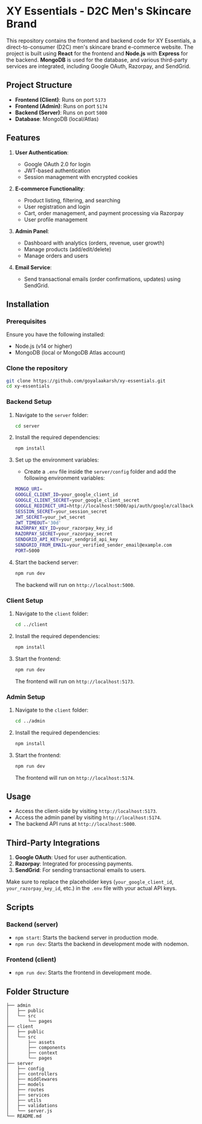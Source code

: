 # XY Essentials - D2C Men's Skincare Brand

This repository contains the frontend and backend code for XY Essentials, a direct-to-consumer (D2C) men's skincare brand e-commerce website. The project is built using **React** for the frontend and **Node.js** with **Express** for the backend. **MongoDB** is used for the database, and various third-party services are integrated, including Google OAuth, Razorpay, and SendGrid.

## Project Structure

- **Frontend (Client)**: Runs on port `5173`
- **Frontend (Admin)**: Runs on port `5174`
- **Backend (Server)**: Runs on port `5000`
- **Database**: MongoDB (local/Atlas)

## Features

1. **User Authentication**:
   - Google OAuth 2.0 for login
   - JWT-based authentication
   - Session management with encrypted cookies

2. **E-commerce Functionality**:
   - Product listing, filtering, and searching
   - User registration and login
   - Cart, order management, and payment processing via Razorpay
   - User profile management

3. **Admin Panel**:
   - Dashboard with analytics (orders, revenue, user growth)
   - Manage products (add/edit/delete)
   - Manage orders and users

4. **Email Service**:
   - Send transactional emails (order confirmations, updates) using SendGrid.

## Installation

### Prerequisites
Ensure you have the following installed:
- Node.js (v14 or higher)
- MongoDB (local or MongoDB Atlas account)

### Clone the repository
```bash
git clone https://github.com/goyalaakarsh/xy-essentials.git
cd xy-essentials
```

### Backend Setup

1. Navigate to the `server` folder:

   ```bash
   cd server
   ```

2. Install the required dependencies:

   ```bash
   npm install
   ```

3. Set up the environment variables:
   - Create a `.env` file inside the `server/config` folder and add the following environment variables:

   ```bash
   MONGO_URI=
   GOOGLE_CLIENT_ID=your_google_client_id
   GOOGLE_CLIENT_SECRET=your_google_client_secret
   GOOGLE_REDIRECT_URI=http://localhost:5000/api/auth/google/callback
   SESSION_SECRET=your_session_secret
   JWT_SECRET=your_jwt_secret
   JWT_TIMEOUT='30d'
   RAZORPAY_KEY_ID=your_razorpay_key_id
   RAZORPAY_SECRET=your_razorpay_secret
   SENDGRID_API_KEY=your_sendgrid_api_key
   SENDGRID_FROM_EMAIL=your_verified_sender_email@example.com
   PORT=5000
   ```

4. Start the backend server:

   ```bash
   npm run dev
   ```

   The backend will run on `http://localhost:5000`.

### Client Setup

1. Navigate to the `client` folder:

   ```bash
   cd ../client
   ```

2. Install the required dependencies:

   ```bash
   npm install
   ```

3. Start the frontend:

   ```bash
   npm run dev
   ```

   The frontend will run on `http://localhost:5173`.

### Admin Setup

1. Navigate to the `client` folder:

   ```bash
   cd ../admin
   ```

2. Install the required dependencies:

   ```bash
   npm install
   ```

3. Start the frontend:

   ```bash
   npm run dev
   ```

   The frontend will run on `http://localhost:5174`.

## Usage

- Access the client-side by visiting `http://localhost:5173`.
- Access the admin panel by visiting `http://localhost:5174`.
- The backend API runs at `http://localhost:5000`.

## Third-Party Integrations

1. **Google OAuth**: Used for user authentication.
2. **Razorpay**: Integrated for processing payments.
3. **SendGrid**: For sending transactional emails to users.

Make sure to replace the placeholder keys (`your_google_client_id`, `your_razorpay_key_id`, etc.) in the `.env` file with your actual API keys.

## Scripts

### Backend (server)
- `npm start`: Starts the backend server in production mode.
- `npm run dev`: Starts the backend in development mode with nodemon.

### Frontend (client)
- `npm run dev`: Starts the frontend in development mode.

## Folder Structure

```
├── admin
│   ├── public
│   └── src
│       └── pages
├── client
│   ├── public
│   └── src
│       ├── assets
│       ├── components
│       ├── context
│       └── pages
├── server
│   ├── config
│   ├── controllers
│   ├── middlewares
│   ├── models
│   ├── routes
│   ├── services
│   ├── utils
│   ├── validations
│   └── server.js
└── README.md
```
